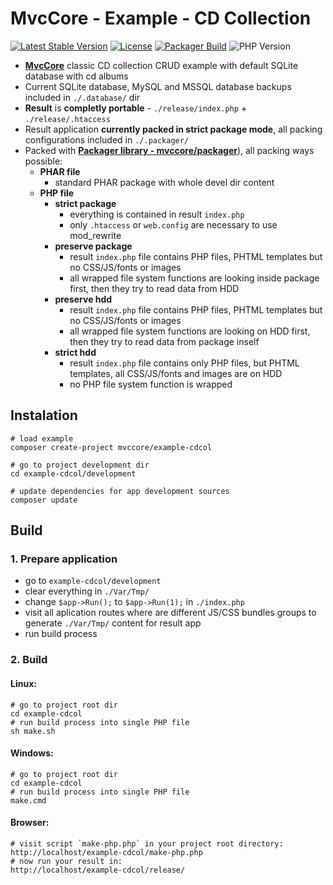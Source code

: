 # MvcCore - Example - CD Collection

[![Latest Stable Version](https://img.shields.io/badge/Stable-v5.0.0-brightgreen.svg?style=plastic)](https://github.com/mvccore/example-cdcol/releases)
[![License](https://img.shields.io/badge/Licence-BSD-brightgreen.svg?style=plastic)](https://github.com/mvccore/example-cdcol/blob/master/LICENCE.md)
[![Packager Build](https://img.shields.io/badge/Packager%20Build-passing-brightgreen.svg?style=plastic)](https://github.com/mvccore/packager)
![PHP Version](https://img.shields.io/badge/PHP->=5.4-brightgreen.svg?style=plastic)

- [**MvcCore**](https://github.com/mvccore/mvccore) classic CD collection CRUD example with default SQLite database with cd albums
- Current SQLite database, MySQL and MSSQL database backups included in `./.database/` dir
- **Result** is **completly portable** - `./release/index.php` + `./release/.htaccess`
- Result application **currently packed in strict package mode**, all packing configurations included in `./.packager/`
- Packed with [**Packager library - mvccore/packager**](https://github.com/mvccore/packager)), all packing ways possible:
  - **PHAR file**
	- standard PHAR package with whole devel dir content
  - **PHP file**
	- **strict package**
	  - everything is contained in result `index.php`
	  - only `.htaccess` or `web.config` are necessary to use mod_rewrite
	- **preserve package**
	  - result `index.php` file contains PHP files, 
		PHTML templates but no CSS/JS/fonts or images
	  - all wrapped file system functions are looking inside 
		package first, then they try to read data from HDD
	- **preserve hdd**
	  - result `index.php` file contains PHP files, 
		PHTML templates but no CSS/JS/fonts or images
	  - all wrapped file system functions are looking on HDD first, 
		then they try to read data from package inself
	- **strict hdd**
	  - result `index.php` file contains only PHP files, 
		but PHTML templates, all CSS/JS/fonts and images are on HDD
	  - no PHP file system function is wrapped

## Instalation
```shell
# load example
composer create-project mvccore/example-cdcol

# go to project development dir
cd example-cdcol/development

# update dependencies for app development sources
composer update
```

## Build

### 1. Prepare application
- go to `example-cdcol/development`
- clear everything in `./Var/Tmp/`
- change `$app->Run();` to `$app->Run(1);` in `./index.php`
- visit all aplication routes where are different JS/CSS bundles 
  groups to generate `./Var/Tmp/` content for result app
- run build process

### 2. Build

#### Linux:
```shell
# go to project root dir
cd example-cdcol
# run build process into single PHP file
sh make.sh
```

#### Windows:
```shell
# go to project root dir
cd example-cdcol
# run build process into single PHP file
make.cmd
```

#### Browser:
```shell
# visit script `make-php.php` in your project root directory:
http://localhost/example-cdcol/make-php.php
# now run your result in:
http://localhost/example-cdcol/release/
```
